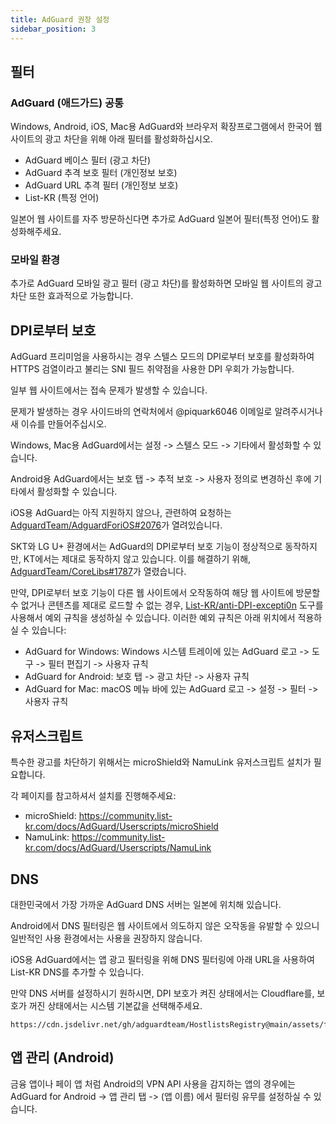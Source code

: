 ```yaml
---
title: AdGuard 권장 설정
sidebar_position: 3
---
```



## 필터

### AdGuard (애드가드) 공통

Windows, Android, iOS, Mac용 AdGuard와 브라우저 확장프로그램에서 한국어 웹 사이트의 광고 차단을 위해 아래 필터를 활성화하십시오.

- AdGuard 베이스 필터 (광고 차단)
- AdGuard 추격 보호 필터 (개인정보 보호)
- AdGuard URL 추격 필터 (개인정보 보호)
- List-KR (특정 언어)

일본어 웹 사이트를 자주 방문하신다면 추가로 AdGuard 일본어 필터(특정 언어)도 활성화해주세요.

### 모바일 환경

추가로 AdGuard 모바일 광고 필터 (광고 차단)를 활성화하면 모바일 웹 사이트의 광고 차단 또한 효과적으로 가능합니다.

## DPI로부터 보호

AdGuard 프리미엄을 사용하시는 경우 스텔스 모드의 DPI로부터 보호를 활성화하여 HTTPS 검열이라고 불리는 SNI 필드 취약점을 사용한 DPI 우회가 가능합니다.

일부 웹 사이트에서는 접속 문제가 발생할 수 있습니다.

문제가 발생하는 경우 사이드바의 연락처에서 @piquark6046 이메일로 알려주시거나 새 이슈를 만들어주십시오.

Windows, Mac용 AdGuard에서는 설정 -> 스텔스 모드 -> 기타에서 활성화할 수 있습니다.

Android용 AdGuard에서는 보호 탭 -> 추적 보호 -> 사용자 정의로 변경하신 후에 기타에서 활성화할 수 있습니다.

iOS용 AdGuard는 아직 지원하지 않으나, 관련하여 요청하는 [AdguardTeam/AdguardForiOS#2076](https://github.com/AdguardTeam/AdguardForiOS/issues/2076)가 열려있습니다.

SKT와 LG U+ 환경에서는 AdGuard의 DPI로부터 보호 기능이 정상적으로 동작하지만, KT에서는 제대로 동작하지 않고 있습니다.
이를 해결하기 위해, [AdguardTeam/CoreLibs#1787](https://github.com/AdguardTeam/CoreLibs/issues/1789)가 열렸습니다.

만약, DPI로부터 보호 기능이 다른 웹 사이트에서 오작동하여 해당 웹 사이트에 방문할 수 없거나 콘텐츠를 제대로 로드할 수 없는 경우, [List-KR/anti-DPI-excepti0n](https://anti-dpi-excepti0n.list-kr.com/) 도구를 사용해서 예외 규칙을 생성하실 수 있습니다.
이러한 예외 규칙은 아래 위치에서 적용하실 수 있습니다:
- AdGuard for Windows: Windows 시스템 트레이에 있는 AdGuard 로고 -> 도구 -> 필터 편집기 -> 사용자 규칙
- AdGuard for Android: 보호 탭 -> 광고 차단 -> 사용자 규칙
- AdGuard for Mac: macOS 메뉴 바에 있는 AdGuard 로고 -> 설정 -> 필터 -> 사용자 규칙

## 유저스크립트

특수한 광고를 차단하기 위해서는 microShield와 NamuLink 유저스크립트 설치가 필요합니다.

각 페이지를 참고하셔서 설치를 진행해주세요:
 - microShield: https://community.list-kr.com/docs/AdGuard/Userscripts/microShield
 - NamuLink: https://community.list-kr.com/docs/AdGuard/Userscripts/NamuLink

## DNS

대한민국에서 가장 가까운 AdGuard DNS 서버는 일본에 위치해 있습니다.

Android에서 DNS 필터링은 웹 사이트에서 의도하지 않은 오작동을 유발할 수 있으니 일반적인 사용 환경에서는 사용을 권장하지 않습니다.

iOS용 AdGuard에서는 앱 광고 필터링을 위해 DNS 필터링에 아래 URL을 사용하여 List-KR DNS를 추가할 수 있습니다.

만약 DNS 서버를 설정하시기 원하시면, DPI 보호가 켜진 상태에서는 Cloudflare를, 보호가 꺼진 상태에서는 시스템 기본값을 선택해주세요.

```
https://cdn.jsdelivr.net/gh/adguardteam/HostlistsRegistry@main/assets/filter_25.txt
```

## 앱 관리 (Android)

금융 앱이나 페이 앱 처럼 Android의 VPN API 사용을 감지하는 앱의 경우에는 AdGuard for Android -> 앱 관리 탭 -> (앱 이름) 에서 필터링 유무를 설정하실 수 있습니다.